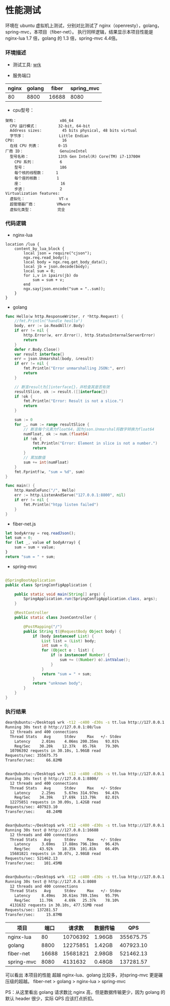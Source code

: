 # 性能测试

环境在 ubuntu 虚拟机上测试，分别对比测试了 nginx（openresty），golang，spring-mvc，本项目（fiber-net）。
执行同样逻辑，结果显示本项目性能是 nginx-lua 1.7 倍，golang 的 1.3 倍，spring-mvc 4.4倍。

### 环境描述

- 测试工具:  [wrk](https://github.com/wg/wrk)

- 服务端口

 nginx | golang | fiber | spring_mvc 
-------|--------|-------|------------
 80    | 8800   | 16688 | 8080       

- cpu型号：

```
架构：                   x86_64
  CPU 运行模式：         32-bit, 64-bit
  Address sizes:         45 bits physical, 48 bits virtual
  字节序：               Little Endian
CPU:                     16
  在线 CPU 列表：        0-15
厂商 ID：                GenuineIntel
  型号名称：             13th Gen Intel(R) Core(TM) i7-13700H
    CPU 系列：           6
    型号：               186
    每个核的线程数：     1
    每个座的核数：       1
    座：                 16
    步进：               2
Virtualization features: 
  虚拟化：               VT-x
  超管理器厂商：         VMware
  虚拟化类型：           完全
```

### 代码逻辑

- nginx-lua

```nginx
location /lua {
    content_by_lua_block {
        local json = require("cjson");
        ngx.req.read_body();
        local body = ngx.req.get_body_data();
        local jb = json.decode(body);
        local sum = 0;
        for i,v in ipairs(jb) do
            sum = sum + v;
        end
        ngx.say(json.encode("sum = "..sum));
    }
}
```

- golang

```go
func Hello(w http.ResponseWriter, r *http.Request) {
    //fmt.Println("handle heollo")
    body, err := io.ReadAll(r.Body)
    if err != nil {
        http.Error(w, err.Error(), http.StatusInternalServerError)
        return
    }
    defer r.Body.Close()
    var result interface{}
    err = json.Unmarshal(body, &result)
    if err != nil {
        fmt.Println("Error unmarshalling JSON:", err)
        return
    }

    // 断言result为[]interface{}，并检查其是否有效
    resultSlice, ok := result.([]interface{})
    if !ok {
        fmt.Println("Error: Result is not a slice.")
        return
    }

    sum := 0
    for _, num := range resultSlice {
        // 断言每个元素为float64，因为json.Unmarshal将数字转换为float64
        numFloat, ok := num.(float64)
        if !ok {
            fmt.Println("Error: Element in slice is not a number.")
            return
        }
        // 累加数值
        sum += int(numFloat)
    }
    fmt.Fprintf(w, "sum = %d", sum)
}

func main() {
    http.HandleFunc("/", Hello)
    err := http.ListenAndServe("127.0.0.1:8800", nil)
    if err != nil {
        fmt.Println("htpp listen failed")
    }
}
```

- fiber-net.js

```javascript
let bodyArray = req.readJson();
let sum = 0;
for (let _, value of bodyArray) {
    sum = sum + value;
}
return "sum = " + sum;
```

- spring-mvc

```java

@SpringBootApplication
public class SpringConfigApplication {

    public static void main(String[] args) {
        SpringApplication.run(SpringConfigApplication.class, args);
    }

    @RestController
    public static class JsonController {

        @PostMapping("/")
        public String t(@RequestBody Object body) {
            if (body instanceof List) {
                List list = (List) body;
                int sum = 0;
                for (Object o : list) {
                    if (o instanceof Number) {
                        sum += ((Number) o).intValue();
                    }
                }
                return "sum = " + sum;
            }
            return "unknown body";
        }
    }
}
```

### 执行结果

```bash
dear@ubuntu:~/Desktop$ wrk -t12 -c400 -d30s -s tt.lua http://127.0.0.1:80/lua
Running 30s test @ http://127.0.0.1:80/lua
  12 threads and 400 connections
  Thread Stats   Avg      Stdev     Max   +/- Stdev
    Latency     2.01ms    4.06ms 200.35ms   93.01%
    Req/Sec    30.20k    12.37k   85.76k    79.30%
  10706392 requests in 30.10s, 1.96GB read
Requests/sec: 355675.75
Transfer/sec:     66.82MB


dear@ubuntu:~/Desktop$ wrk -t12 -c400 -d30s -s tt.lua http://127.0.0.1:8800/
Running 30s test @ http://127.0.0.1:8800/
  12 threads and 400 connections
  Thread Stats   Avg      Stdev     Max   +/- Stdev
    Latency     2.25ms    5.67ms 314.97ms   94.43%
    Req/Sec    34.39k    17.69k  113.79k    82.01%
  12275851 requests in 30.09s, 1.42GB read
Requests/sec: 407923.10
Transfer/sec:     48.24MB


dear@ubuntu:~/Desktop$ wrk -t12 -c400 -d30s -s tt.lua http://127.0.0.1:16688
Running 30s test @ http://127.0.0.1:16688
  12 threads and 400 connections
  Thread Stats   Avg      Stdev     Max   +/- Stdev
    Latency     3.69ms   17.88ms 796.19ms   96.43%
    Req/Sec    43.92k    18.35k  101.81k    66.49%
  15681821 requests in 30.07s, 2.98GB read
Requests/sec: 521462.13
Transfer/sec:    101.45MB


dear@ubuntu:~/Desktop$ wrk -t12 -c400 -d30s -s tt.lua http://127.0.0.1:8080
Running 30s test @ http://127.0.0.1:8080
  12 threads and 400 connections
  Thread Stats   Avg      Stdev     Max   +/- Stdev
    Latency     8.49ms   30.61ms 789.15ms   95.79%
    Req/Sec    11.70k     4.69k   25.37k    78.10%
  4131632 requests in 30.10s, 477.51MB read
Requests/sec: 137281.57
Transfer/sec:     15.87MB
```

 项目         | 端口    | 请求数      | 数据传输   | QPS       
------------|-------|----------|--------|-----------
 nginx-lua  | 80    | 10706392 | 1.96GB | 355675.75 
 golang     | 8800  | 12275851 | 1.42GB | 407923.10 
 fiber-net  | 16688 | 15681821 | 2.98GB | 521462.13 
 spring-mvc | 8080  | 4131632  | 0.48GB | 137281.57 

可以看出 本项目的性能 超越 nginx-lua、golang 比较多，对spring-mvc 更是碾压级的超越。
fiber-net > golang > nginx-lua > spring-mvc

PS：从这里看出 golang 请求数比 nginx 高，但是数据传输更少，因为 golang 的默认 header 很少，实际 QPS 应该打点折扣。
